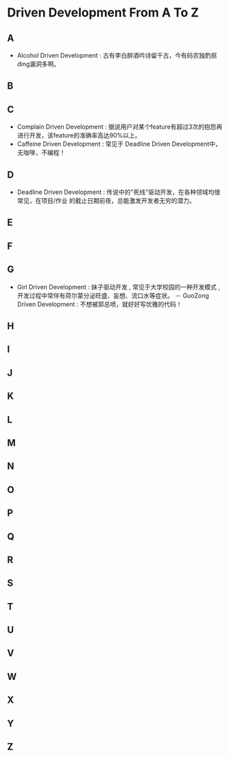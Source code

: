 Driven Development From A To Z
===========

## A

- Alcohol Driven Development : 古有李白醉酒吟诗留千古，今有码农独酌抠ding漏洞多啊。

## B
## C

- Complain Driven Development : 据说用户对某个feature有超过3次的抱怨再进行开发，该feature的准确率高达90%以上。
- Caffeine Driven Development : 常见于 Deadline Driven Development中，无咖啡，不编程！

## D

- Deadline Driven Development :  传说中的"死线"驱动开发，在各种领域均很常见，在项目/作业 的截止日期前夜，总能激发开发者无穷的潜力。

## E
## F
## G

-  Girl Driven Development  :    妹子驱动开发 , 常见于大学校园的一种开发模式 ,  开发过程中常伴有荷尔蒙分泌旺盛、妄想、流口水等症状。
－ GuoZong Driven Development : 不想被郭总喷，就好好写优雅的代码！
 
## H
## I
## J
## K
## L
## M
## N
## O
## P
## Q
## R
## S
## T
## U
## V
## W
## X
## Y
## Z
